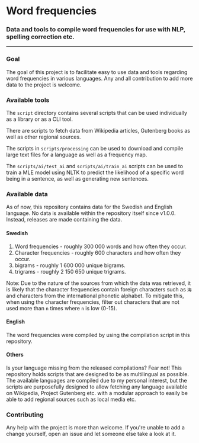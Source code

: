 # Word frequencies
### Data and tools to compile word frequencies for use with NLP, spelling correction etc.
***

### Goal

The goal of this project is to facilitate easy to use data and tools regarding word frequencies in various languages. Any and all contribution to add more data to the project is welcome.

### Available tools

The `script` directory contains several scripts that can be used individually as a library or as a CLI tool.

There are scripts to fetch data from Wikipedia articles, Gutenberg books as well as other regional sources.

The scripts in `scripts/processing` can be used to download and compile large text files for a language as well as a frequency map.

The `scripts/ai/test_ai` and `scripts/ai/train_ai` scripts can be used to train a MLE model using NLTK to predict the likelihood of a specific word being in a sentence, as well as generating new sentences.

### Available data

As of now, this repository contains data for the Swedish and English language. No data is available within the repository itself since v1.0.0. Instead, releases are made containing the data.

#### Swedish

1. Word frequencies - roughly 300 000 words and how often they occur.
1. Character frequencies - roughly 600 characters and how often they occur.
2. bigrams - roughly 1 600 000 unique bigrams.
3. trigrams - roughly 2 150 650 unique trigrams.

Note: Due to the nature of the sources from which the data was retrieved, it is likely that the character frequencies contain foreign characters such as `海` and characters from the international phonetic alphabet. To mitigate this, when using the character frequencies, filter out characters that are not used more than `n` times where `n` is low (0-15).

#### English

The word frequencies were compiled by using the compilation script in this repository.

#### Others

Is your language missing from the released compilations? Fear not! This repository holds scripts that are designed to be as multilingual as possible. The available languages are compiled due to my personal interest, but the scripts are purposefully designed to allow fetching any language available on Wikipedia, Project Gutenberg etc. with a modular approach to easily be able to add regional sources such as local media etc.

### Contributing

Any help with the project is more than welcome. If you're unable to add a change yourself, open an issue and let someone else take a look at it.
